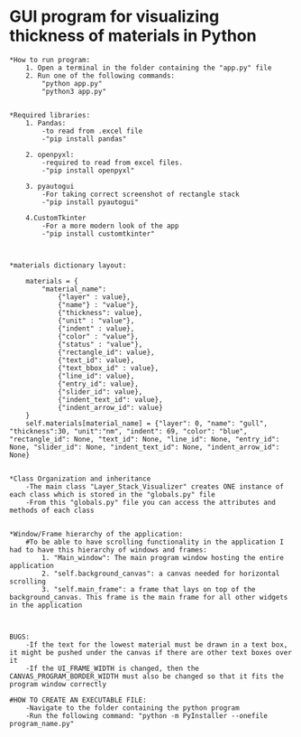 # GUI program for visualizing thickness of materials in Python

    *How to run program:
        1. Open a terminal in the folder containing the "app.py" file
        2. Run one of the following commands:
            "python app.py"
            "python3 app.py"


    *Required libraries:
        1. Pandas: 
            -to read from .excel file
            -"pip install pandas"

        2. openpyxl:
            -required to read from excel files.
            -"pip install openpyxl"
    
        3. pyautogui
            -For taking correct screenshot of rectangle stack
            -"pip install pyautogui"
        
        4.CustomTkinter
            -For a more modern look of the app
            -"pip install customtkinter"

    

    *materials dictionary layout:

        materials = {
            "material_name":
                {"layer" : value},
                {"name"} : "value"},
                {"thickness": value},
                {"unit" : "value"},
                {"indent" : value},
                {"color" : "value"},
                {"status" : "value"},
                {"rectangle_id": value},
                {"text_id": value},
                {"text_bbox_id" : value},
                {"line_id": value},
                {"entry_id": value},
                {"slider_id": value},
                {"indent_text_id": value},
                {"indent_arrow_id": value}
        }
        self.materials[material_name] = {"layer": 0, "name": "gull", "thickness":30, "unit":"nm", "indent": 69, "color": "blue", "rectangle_id": None, "text_id": None, "line_id": None, "entry_id": None, "slider_id": None, "indent_text_id": None, "indent_arrow_id": None}


    *Class Organization and inheritance
        -The main class "Layer_Stack_Visualizer" creates ONE instance of each class which is stored in the "globals.py" file
        -From this "globals.py" file you can access the attributes and methods of each class


    *Window/Frame hierarchy of the application:
        #To be able to have scrolling functionality in the application I had to have this hierarchy of windows and frames:
            1. "Main_window": The main program window hosting the entire application
            2. "self.background_canvas": a canvas needed for horizontal scrolling
            3. "self.main_frame": a frame that lays on top of the background_canvas. This frame is the main frame for all other widgets in the application



    BUGS:
        -If the text for the lowest material must be drawn in a text box, it might be pushed under the canvas if there are other text boxes over it
        -If the UI_FRAME_WIDTH is changed, then the CANVAS_PROGRAM_BORDER_WIDTH must also be changed so that it fits the program window correctly

    #HOW TO CREATE AN EXECUTABLE FILE:
        -Navigate to the folder containing the python program
        -Run the following command: "python -m PyInstaller --onefile program_name.py"